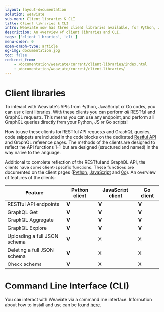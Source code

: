 ```yaml
---
layout: layout-documentation
solution: weaviate
sub-menu: Client libraries & CLI
title: Client libraries & CLI
intro: Weaviate now has three client libraries available, for Python, JavaScript and Go. Additionally, you can interact with Weaviate via a command line interface (CLI).
description: An overview of client libraries and CLI.
tags: ['client libraries', 'cli']
menu-order: 0
open-graph-type: article
og-img: documentation.jpg
toc: false
redirect_from:
    - /documentation/weaviate/current/client-libraries/index.html
    - /documentation/weaviate/current/client-libraries/
---
```


# Client libraries
To interact with Weaviate's APIs from Python, JavaScript or Go codes, you can use client libraries. With these clients you can perform *all* RESTful and GraphQL requests. This means you can use any endpoint, and perform all GraphQL queries directly from your Python, JS or Go scripts!

How to use these clients for RESTful API requests and GraphQL queries, code snippets are included in the code blocks on the dedicated [Restful API](../restful-api-references/index.html) and [GraphQL](../graphql-references/index.html) reference pages. The methods of the clients are designed to reflect the API functions 1-1, but are designed (structured and named) in the way native to the language.

Additional to complete reflection of the RESTful and GraphQL API, the clients have some client-specific functions. These functions are documented on the client pages ([Python](./python.html), [JavaScript](./javascript.html) and [Go](./go.html)). An overview of features of the clients: 

| Feature  | Python client | JavaScript client | Go client | 
| --- | --- | --- | --- |
| RESTful API endpoints | **V** | **V** | **V** |
| GraphQL Get | **V** | **V** | **V** |
| GraphQL Aggregate | **V** | **V** | **V** |
| GraphQL Explore | **V** | **V** | **V** |
| Uploading a full JSON schema | **V** | X | X |
| Deleting a full JSON schema | **V** | X | X |
| Check schema | **V** | X | X |

# Command Line Interface (CLI)
You can interact with Weaviate via a command line interface. Information about how to install and use can be found [here](./cli.html).